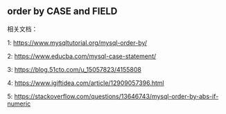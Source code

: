 ## order by CASE and FIELD
相关文档：

1: https://www.mysqltutorial.org/mysql-order-by/

2: https://www.educba.com/mysql-case-statement/

3: https://blog.51cto.com/u_15057823/4155808

4: https://www.igiftidea.com/article/12909057396.html

5: https://stackoverflow.com/questions/13646743/mysql-order-by-abs-if-numeric
